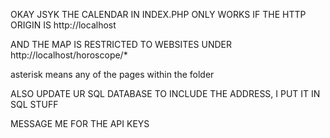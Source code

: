 OKAY JSYK THE CALENDAR IN INDEX.PHP ONLY WORKS IF THE HTTP ORIGIN IS http://localhost

AND THE MAP IS RESTRICTED TO WEBSITES UNDER http://localhost/horoscope/*

asterisk means any of the pages within the folder

ALSO UPDATE UR SQL DATABASE TO INCLUDE THE ADDRESS, I PUT IT IN SQL STUFF

MESSAGE ME FOR THE API KEYS
